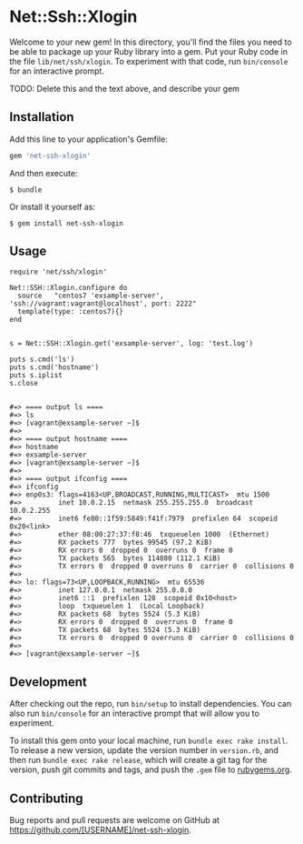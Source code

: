# Net::Ssh::Xlogin

Welcome to your new gem! In this directory, you'll find the files you need to be able to package up your Ruby library into a gem. Put your Ruby code in the file `lib/net/ssh/xlogin`. To experiment with that code, run `bin/console` for an interactive prompt.

TODO: Delete this and the text above, and describe your gem

## Installation

Add this line to your application's Gemfile:

```ruby
gem 'net-ssh-xlogin'
```

And then execute:

    $ bundle

Or install it yourself as:

    $ gem install net-ssh-xlogin

## Usage

```: ruby
require 'net/ssh/xlogin'

Net::SSH::Xlogin.configure do
  source   "centos7 'exsample-server', 'ssh://vagrant:vagrant@localhost', port: 2222"
  template(type: :centos7){}
end


s = Net::SSH::Xlogin.get('exsample-server', log: 'test.log')

puts s.cmd('ls')
puts s.cmd('hostname')
puts s.iplist
s.close


#=> ==== output ls ====
#=> ls
#=> [vagrant@exsample-server ~]$
#=> 
#=> ==== output hostname ====
#=> hostname
#=> exsample-server
#=> [vagrant@exsample-server ~]$
#=> 
#=> ==== output ifconfig ====
#=> ifconfig
#=> enp0s3: flags=4163<UP,BROADCAST,RUNNING,MULTICAST>  mtu 1500
#=>         inet 10.0.2.15  netmask 255.255.255.0  broadcast 10.0.2.255
#=>         inet6 fe80::1f59:5849:f41f:7979  prefixlen 64  scopeid 0x20<link>
#=>         ether 08:00:27:37:f8:46  txqueuelen 1000  (Ethernet)
#=>         RX packets 777  bytes 99545 (97.2 KiB)
#=>         RX errors 0  dropped 0  overruns 0  frame 0
#=>         TX packets 565  bytes 114880 (112.1 KiB)
#=>         TX errors 0  dropped 0 overruns 0  carrier 0  collisions 0
#=> 
#=> lo: flags=73<UP,LOOPBACK,RUNNING>  mtu 65536
#=>         inet 127.0.0.1  netmask 255.0.0.0
#=>         inet6 ::1  prefixlen 128  scopeid 0x10<host>
#=>         loop  txqueuelen 1  (Local Loopback)
#=>         RX packets 68  bytes 5524 (5.3 KiB)
#=>         RX errors 0  dropped 0  overruns 0  frame 0
#=>         TX packets 68  bytes 5524 (5.3 KiB)
#=>         TX errors 0  dropped 0 overruns 0  carrier 0  collisions 0
#=> 
#=> [vagrant@exsample-server ~]$
```

## Development

After checking out the repo, run `bin/setup` to install dependencies. You can also run `bin/console` for an interactive prompt that will allow you to experiment.

To install this gem onto your local machine, run `bundle exec rake install`. To release a new version, update the version number in `version.rb`, and then run `bundle exec rake release`, which will create a git tag for the version, push git commits and tags, and push the `.gem` file to [rubygems.org](https://rubygems.org).

## Contributing

Bug reports and pull requests are welcome on GitHub at https://github.com/[USERNAME]/net-ssh-xlogin.
